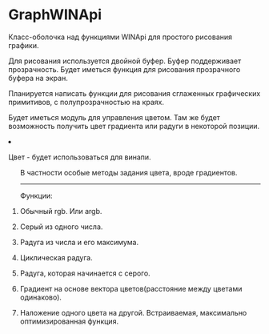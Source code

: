 # GraphWINApi
Класс-оболочка над функциями WINApi для простого рисования графики.

Для рисования используется двойной буфер. Буфер поддерживает прозрачность. Будет иметься функция для рисования прозрачного буфера на экран.

Планируется написать функции для рисования сглаженных графических примитивов, с полупрозрачностью на краях.

Будет иметься модуль для управления цветом. Там же будет возможность получить цвет градиента или радуги в некоторой позиции.

<li><p>Цвет - будет использоваться для винапи.</p>
<ol>
  <p>В частности особые методы задания цвета, вроде градиентов.</p>
  <hr>
  <p>Функции:</p>
  <li><p>Обычный rgb. Или argb.</p>
  <li><p>Серый из одного числа.</p>
  <li><p>Радуга из числа и его максимума.</p>
  <li><p>Циклическая радуга.</p>
  <li><p>Радуга, которая начинается с серого.</p>
  <li><p>Градиент на основе вектора цветов(расстояние между цветами одинаково).</p>
  <li><p>Наложение одного цвета на другой. Встраиваемая, максимально оптимизированная функция.</p>
</ol>
